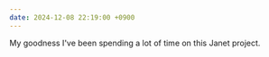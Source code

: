 ```yaml
---
date: 2024-12-08 22:19:00 +0900
---
```


My goodness I've been spending a lot of time on this Janet project.
